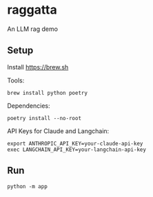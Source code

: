 # raggatta

An LLM rag demo

## Setup

Install https://brew.sh

Tools:

```shell
brew install python poetry
```

Dependencies:

```shell
poetry install --no-root
````

API Keys for Claude and Langchain:

```shell
export ANTHROPIC_API_KEY=your-claude-api-key
exec LANGCHAIN_API_KEY=your-langchain-api-key
```

## Run

```shell
python -m app
```
